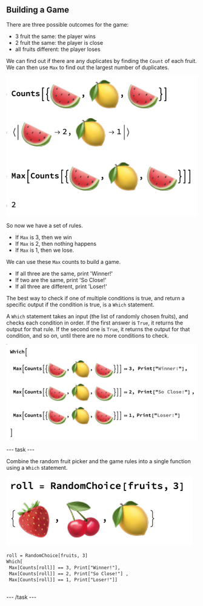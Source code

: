 ## Building a Game

There are three possible outcomes for the game:
+ 3 fruit the same: the player wins
+ 2 fruit the same: the player is close
+ all fruits different: the player loses

We can find out if there are any duplicates by finding the `Count` of each fruit. We can then use `Max` to find out the largest number of duplicates.

![Max Counts 2](images/MaxCounts2.png)

So now we have a set of rules.

+ If `Max` is 3, then we win
+ If `Max` is 2, then nothing happens
+ If `Max` is 1, then we lose.

We can use these `Max` counts to build a game.
+ If all three are the same, print 'Winner!'
+ If two are the same, print 'So Close!'
+ If all three are different, print 'Loser!'

The best way to check if one of multiple conditions is true, and return a specific output if the condition is true, is a `Which` statement.

A `Which` statement takes an input (the list of randomly chosen fruits), and checks each condition in order. If the first answer is `True`, it returns the output for that rule. If the second one is `True`, it returns the output for that condition, and so on, until there are no more conditions to check.

![Which Statement](images/Which.png)

--- task ---

Combine the random fruit picker and the game rules into a single function using a `Which` statement.

![Roll](images/Roll.png)

```
roll = RandomChoice[fruits, 3]
Which[
 Max[Counts[roll]] == 3, Print["Winner!"],
 Max[Counts[roll]] == 2, Print["So Close!"] ,
 Max[Counts[roll]] == 1, Print["Loser!"]]
 
```
--- /task ---